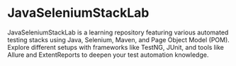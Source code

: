 # JavaSeleniumStackLab
JavaSeleniumStackLab is a learning repository featuring various automated testing stacks using Java, Selenium, Maven, and Page Object Model (POM). Explore different setups with frameworks like TestNG, JUnit, and tools like Allure and ExtentReports to deepen your test automation knowledge.
